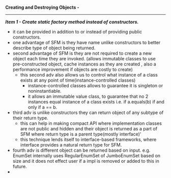 **Creating and Destroying Objects -**

***

***Item 1 - Create static factory method instead of constructors.***
   * it can be provided in addition to or instead of providing public constructors.
   * one advantage of SFM is they have name unlike constructors to better describe type of object being returned.
   * second advantage of SFM is they are not required to create a new object each time they are invoked.
   (allows immutable classes to use pre-constructed object, cache instances as they are created , also a performance improvement
   if objects are costly to create)
     * this second adv also allows us to control what instance of a class exists at any point of time(instance-controlled classes)
       * instance-controlled classes allows to guarantee it is singleton or noninstantiable.
       * it allows an immutable value class, to guarantee that no 2 instances equal instance of a class exists i.e.
       if a.equals(b) if and only if a == b.
   * third adv is unlike constructors they can return object of any subtype of their return type.
     * this can help in making compact API where implementation classes are not public and hidden and their object is returned 
     as a part of SFM where return type is a parent type(mostly interface)'
     * this technique lends itself to interface-based frameworks, where interface
     provides a natural return type for SFM.
   * fourth adv is different object can be returned based on input. e.g. EnumSet internally uses RegularEnumSet of JumboEnumSet based on size and it does not effect user if a impl is removed or added to this in future.
   * 